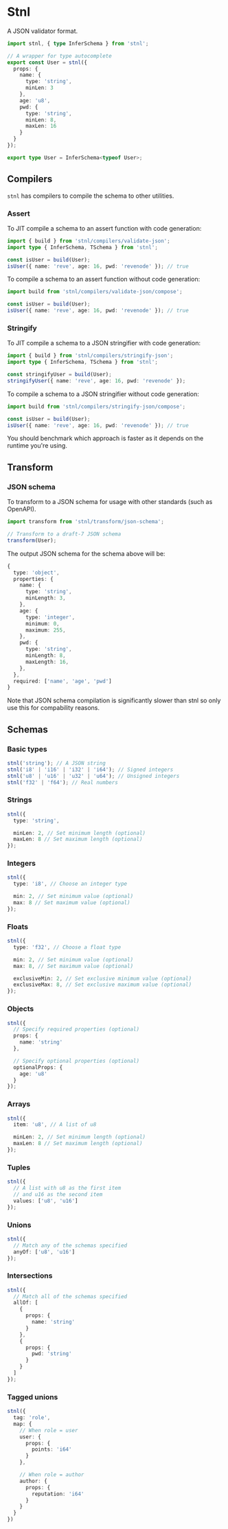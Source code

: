 # Stnl
A JSON validator format.
```ts
import stnl, { type InferSchema } from 'stnl';

// A wrapper for type autocomplete
export const User = stnl({
  props: {
    name: {
      type: 'string',
      minLen: 3
    },
    age: 'u8',
    pwd: {
      type: 'string',
      minLen: 8,
      maxLen: 16
    }
  }
});

export type User = InferSchema<typeof User>;
```

## Compilers
`stnl` has compilers to compile the schema to other utilities.

### Assert

To JIT compile a schema to an assert function with code generation:
```ts
import { build } from 'stnl/compilers/validate-json';
import type { InferSchema, TSchema } from 'stnl';

const isUser = build(User);
isUser({ name: 'reve', age: 16, pwd: 'revenode' }); // true
```

To compile a schema to an assert function without code generation:
```ts
import build from 'stnl/compilers/validate-json/compose';

const isUser = build(User);
isUser({ name: 'reve', age: 16, pwd: 'revenode' }); // true
```

### Stringify
To JIT compile a schema to a JSON stringifier with code generation:
```ts
import { build } from 'stnl/compilers/stringify-json';
import type { InferSchema, TSchema } from 'stnl';

const stringifyUser = build(User);
stringifyUser({ name: 'reve', age: 16, pwd: 'revenode' });
```

To compile a schema to a JSON stringifier without code generation:
```ts
import build from 'stnl/compilers/stringify-json/compose';

const isUser = build(User);
isUser({ name: 'reve', age: 16, pwd: 'revenode' }); // true
```

You should benchmark which approach is faster as it depends on the runtime you're using.

## Transform

### JSON schema
To transform to a JSON schema for usage with other standards (such as OpenAPI).
```ts
import transform from 'stnl/transform/json-schema';

// Transform to a draft-7 JSON schema
transform(User);
```

The output JSON schema for the schema above will be:
```ts
{
  type: 'object',
  properties: {
    name: {
      type: 'string',
      minLength: 3,
    },
    age: {
      type: 'integer',
      minimum: 0,
      maximum: 255,
    },
    pwd: {
      type: 'string',
      minLength: 8,
      maxLength: 16,
    },
  },
  required: ['name', 'age', 'pwd']
}
```

Note that JSON schema compilation is significantly slower than stnl so only use this for compability reasons.

## Schemas

### Basic types
```ts
stnl('string'); // A JSON string
stnl('i8' | 'i16' | 'i32' | 'i64'); // Signed integers
stnl('u8' | 'u16' | 'u32' | 'u64'); // Unsigned integers
stnl('f32' | 'f64'); // Real numbers
```

### Strings
```ts
stnl({
  type: 'string',

  minLen: 2, // Set minimum length (optional)
  maxLen: 8 // Set maximum length (optional)
});
```

### Integers
```ts
stnl({
  type: 'i8', // Choose an integer type

  min: 2, // Set minimum value (optional)
  max: 8 // Set maximum value (optional)
});
```

### Floats
```ts
stnl({
  type: 'f32', // Choose a float type

  min: 2, // Set minimum value (optional)
  max: 8, // Set maximum value (optional)

  exclusiveMin: 2, // Set exclusive minimum value (optional)
  exclusiveMax: 8, // Set exclusive maximum value (optional)
});
```

### Objects
```ts
stnl({
  // Specify required properties (optional)
  props: {
    name: 'string'
  },

  // Specify optional properties (optional)
  optionalProps: {
    age: 'u8'
  }
});
```

### Arrays
```ts
stnl({
  item: 'u8', // A list of u8

  minLen: 2, // Set minimum length (optional)
  maxLen: 8 // Set maximum length (optional)
});
```

### Tuples
```ts
stnl({
  // A list with u8 as the first item
  // and u16 as the second item
  values: ['u8', 'u16']
});
```

### Unions
```ts
stnl({
  // Match any of the schemas specified
  anyOf: ['u8', 'u16']
});
```

### Intersections
```ts
stnl({
  // Match all of the schemas specified
  allOf: [
    {
      props: {
        name: 'string'
      }
    },
    {
      props: {
        pwd: 'string'
      }
    }
  ]
});
```

### Tagged unions
```ts
stnl({
  tag: 'role',
  map: {
    // When role = user
    user: {
      props: {
        points: 'i64'
      }
    },

    // When role = author
    author: {
      props: {
        reputation: 'i64'
      }
    }
  }
})
```
